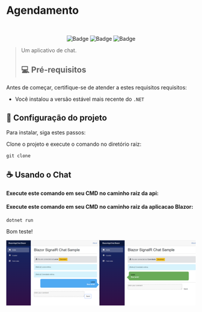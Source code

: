 # Agendamento
<br>
<div align="center">


<!-- <img src="" width="150" alt="Schedly_img"> -->

![Badge](https://img.shields.io/badge/.NET-5C2D91?style=for-the-badge&logo=.net&logoColor=white)
![Badge](https://img.shields.io/badge/HTML5-E34F26?style=for-the-badge&logo=html5&logoColor=white)
![Badge](https://img.shields.io/badge/CSS3-1572B6?style=for-the-badge&logo=css3&logoColor=white)




</div>

<!--
![image]()
![image]()
-->
> Um aplicativo de chat.
> ## 💻 Pré-requisitos

Antes de começar, certifique-se de atender a estes requisitos requisitos:

* Você instalou a versão estável mais recente do `.NET`

## 🚀 Configuração do projeto

Para instalar, siga estes passos:

Clone o projeto e execute o comando no diretório raiz:
```
git clone
```
## ☕ Usando o Chat

#### Execute este comando em seu CMD no caminho raiz da api:
#### Execute este comando em seu CMD no caminho raiz da aplicacao Blazor:
```
dotnet run
```

Bom teste!
<div>
    <img src="./img/chat.PNG" >
</div>

